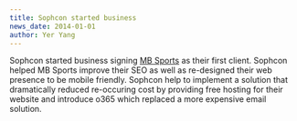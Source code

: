 ```yaml
---
title: Sophcon started business
news_date: 2014-01-01
author: Yer Yang
---
```


Sophcon started business signing [MB Sports](http://www.mbsportsusa.com) as their first client. Sophcon helped MB Sports
improve their SEO as well as re-designed their web presence to be mobile friendly. Sophcon help to implement a solution that
dramatically reduced re-occuring cost by providing free hosting for their website and introduce o365 which replaced a more
expensive email solution.
